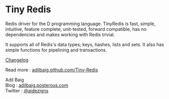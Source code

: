 Tiny Redis
==========
Redis driver for the D programming language. TinyRedis is fast, simple, intuitive, feature complete, unit-tested, forward compatible, has no dependencies and makes working with Redis trivial.

It supports all of Redis's data types; keys, hashes, lists and sets. It also has simple functions for pipelining and transactions.

[Changelog](https://github.com/adilbaig/Tiny-Redis/blob/master/changelog.md)

Read more : [adilbaig.github.com/Tiny-Redis](http://adilbaig.github.com/Tiny-Redis)

Adil Baig
<br />Blog : [adilbaig.posterous.com](http://adilbaig.posterous.com)
<br />Twitter : [@aidezigns](http://twitter.com/aidezigns)
